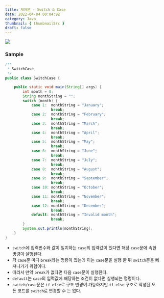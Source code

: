 ```yaml
---
title: 제어문 - Switch & Case
date: 2022-04-04 00:04:92
category: Java
thumbnail: { thumbnailSrc }
draft: false
---
```


![](https://www.hanumoka.net/images/20180412-java-equals-hashCode_1.png)


### Sample

```java
/**
 * SwitchCase
 */
public class SwitchCase {

    public static void main(String[] args) {
        int month = 8;
        String monthString = "";
        switch (month) {
            case 1:  monthString = "January";
                     break;
            case 2:  monthString = "February";
                     break;
            case 3:  monthString = "March";
                     break;
            case 4:  monthString = "April";
                     break;
            case 5:  monthString = "May";
                     break;
            case 6:  monthString = "June";
                     break;
            case 7:  monthString = "July";
                     break;
            case 8:  monthString = "August";
                     break;
            case 9:  monthString = "September";
                     break;
            case 10: monthString = "October";
                     break;
            case 11: monthString = "November";
                     break;
            case 12: monthString = "December";
                     break;
            default: monthString = "Invalid month";
                     break;
        }
        System.out.println(monthString);
    }
}
```

- `switch`에 입력변수와 값이 일치하는 `case`의 입력값이 있다면 해당 `case`문에 속한 명령이 실행된다.
- 각 `case`문 마다 `break`라는 명령이 있는데 이는 `case`문을 실행 한 뒤 `switch`문을 빠져나가기 위함이다.
- 따라서 만약 `break`가 없다면 다음 `case`문이 실행된다.
- `default`는 `case`의 입력값에 해당하는 조건이 없다면 실행되는 명령이다.
- `switch/case`문은 `if else`로 구조 변경이 가능하지만 `if else` 구조로 작성된 모든 코드를 `switch`로 변경할 수 는 없다.
